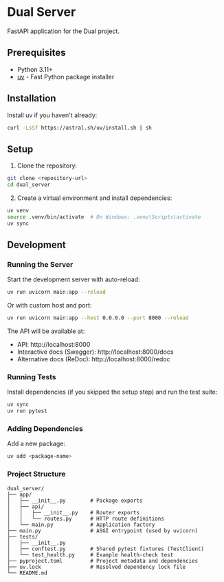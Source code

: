 # Dual Server

FastAPI application for the Dual project.

## Prerequisites

- Python 3.11+
- [uv](https://github.com/astral-sh/uv) - Fast Python package installer

## Installation

Install uv if you haven't already:

```bash
curl -LsSf https://astral.sh/uv/install.sh | sh
```

## Setup

1. Clone the repository:
```bash
git clone <repository-url>
cd dual_server
```

2. Create a virtual environment and install dependencies:
```bash
uv venv
source .venv/bin/activate  # On Windows: .venv\Scripts\activate
uv sync
```

## Development

### Running the Server

Start the development server with auto-reload:

```bash
uv run uvicorn main:app --reload
```

Or with custom host and port:

```bash
uv run uvicorn main:app --host 0.0.0.0 --port 8000 --reload
```

The API will be available at:
- API: http://localhost:8000
- Interactive docs (Swagger): http://localhost:8000/docs
- Alternative docs (ReDoc): http://localhost:8000/redoc

### Running Tests

Install dependencies (if you skipped the setup step) and run the test suite:

```bash
uv sync
uv run pytest
```

### Adding Dependencies

Add a new package:
```bash
uv add <package-name>
```

### Project Structure

```
dual_server/
├── app/
│   ├── __init__.py        # Package exports
│   ├── api/
│   │   ├── __init__.py    # Router exports
│   │   └── routes.py      # HTTP route definitions
│   └── main.py            # Application factory
├── main.py                # ASGI entrypoint (used by uvicorn)
├── tests/
│   ├── __init__.py
│   ├── conftest.py        # Shared pytest fixtures (TestClient)
│   └── test_health.py     # Example health-check test
├── pyproject.toml         # Project metadata and dependencies
├── uv.lock                # Resolved dependency lock file
└── README.md
```
